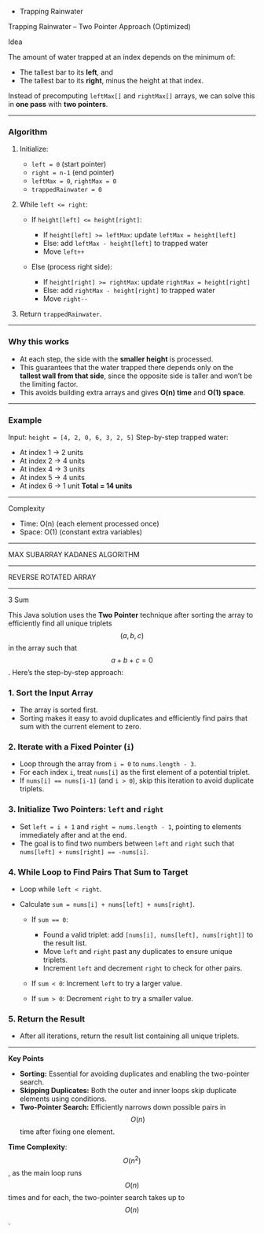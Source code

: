 
- Trapping Rainwater

Trapping Rainwater – Two Pointer Approach (Optimized)

Idea

The amount of water trapped at an index depends on the minimum of:

* The tallest bar to its **left**, and
* The tallest bar to its **right**,
  minus the height at that index.

Instead of precomputing `leftMax[]` and `rightMax[]` arrays, we can solve this in **one pass** with **two pointers**.

---

### **Algorithm**

1. Initialize:

   * `left = 0` (start pointer)
   * `right = n-1` (end pointer)
   * `leftMax = 0`, `rightMax = 0`
   * `trappedRainwater = 0`

2. While `left <= right`:

   * If `height[left] <= height[right]`:

     * If `height[left] >= leftMax`:
       update `leftMax = height[left]`
     * Else:
       add `leftMax - height[left]` to trapped water
     * Move `left++`
   * Else (process right side):

     * If `height[right] >= rightMax`:
       update `rightMax = height[right]`
     * Else:
       add `rightMax - height[right]` to trapped water
     * Move `right--`

3. Return `trappedRainwater`.

---

### **Why this works**

* At each step, the side with the **smaller height** is processed.
* This guarantees that the water trapped there depends only on the **tallest wall from that side**, since the opposite side is taller and won’t be the limiting factor.
* This avoids building extra arrays and gives **O(n) time** and **O(1) space**.

---

### **Example**

Input: `height = [4, 2, 0, 6, 3, 2, 5]`
Step-by-step trapped water:

* At index 1 → 2 units
* At index 2 → 4 units
* At index 4 → 3 units
* At index 5 → 4 units
* At index 6 → 1 unit
  **Total = 14 units**

---

Complexity

* Time: O(n) (each element processed once)
* Space: O(1) (constant extra variables)

-------------------------------------------------------------------------------------------------------------------

MAX SUBARRAY KADANES ALGORITHM

-------------------------------------------------------------------------------------------------------------------
REVERSE ROTATED ARRAY


-------------------------------------------------------------------------------------------------------------------

3 Sum

This Java solution uses the **Two Pointer** technique after sorting the array to efficiently find all unique triplets $$ (a, b, c) $$ in the array such that $$ a + b + c = 0 $$. Here’s the step-by-step approach:

### 1. **Sort the Input Array**
- The array is sorted first.
- Sorting makes it easy to avoid duplicates and efficiently find pairs that sum with the current element to zero.

### 2. **Iterate with a Fixed Pointer (`i`)**
- Loop through the array from `i = 0` to `nums.length - 3`.
- For each index `i`, treat `nums[i]` as the first element of a potential triplet.
- If `nums[i] == nums[i-1]` (and `i > 0`), skip this iteration to avoid duplicate triplets.

### 3. **Initialize Two Pointers: `left` and `right`**
- Set `left = i + 1` and `right = nums.length - 1`, pointing to elements immediately after and at the end.
- The goal is to find two numbers between `left` and `right` such that `nums[left] + nums[right] == -nums[i]`.

### 4. **While Loop to Find Pairs That Sum to Target**
- Loop while `left < right`.
- Calculate `sum = nums[i] + nums[left] + nums[right]`.

  - If `sum == 0`:
    - Found a valid triplet: add `[nums[i], nums[left], nums[right]]` to the result list.
    - Move `left` and `right` past any duplicates to ensure unique triplets.
    - Increment `left` and decrement `right` to check for other pairs.

  - If `sum < 0`: Increment `left` to try a larger value.
  - If `sum > 0`: Decrement `right` to try a smaller value.

### 5. **Return the Result**
- After all iterations, return the result list containing all unique triplets.

***

**Key Points**
- **Sorting:** Essential for avoiding duplicates and enabling the two-pointer search.
- **Skipping Duplicates:** Both the outer and inner loops skip duplicate elements using conditions.
- **Two-Pointer Search:** Efficiently narrows down possible pairs in $$O(n)$$ time after fixing one element.

**Time Complexity**: $$O(n^2)$$, as the main loop runs $$O(n)$$ times and for each, the two-pointer search takes up to $$O(n)$$.
